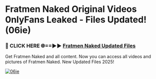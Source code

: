 # Fratmen Naked Original Videos 0nlyFans Leaked - Files Updated! (06ie)

<h3>🔴 CLICK HERE 🌐==►► <a href="https://tinyurl.com/up5wt9bj" rel="nofollow">Fratmen Naked Updated Files</a></h3>

Get Fratmen Naked and all content. Now you can access all videos and pictures of Fratmen Naked. New Updated Files 2025!

[![06ie](https://i.imgur.com/ABiUzMV.gif)](https://tinyurl.com/up5wt9bj)
